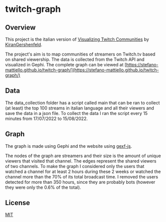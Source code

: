 # twitch-graph

## Overview

This project is the italian version of [Visualizing Twitch Communities](https://github.com/KiranGershenfeld/VisualizingTwitchCommunities) by [KiranGershenfeld](https://github.com/KiranGershenfeld).

The project's aim is to map communities of streamers on Twitch.tv based on shared viewership. The data is collected from the Twitch API and visualized in Gephi. The complete graph can be viewed at [https://stefano-mattiello.github.io/twitch-graph/](https://stefano-mattiello.github.io/twitch-graph/)

## Data

The data_collection folder has a script called main that can be ran to collect (at least) the top 100 streams in italian language and all their viewers and save the data in a json file. To collect the data I ran the script every 15 minutes from 17/07/2022 to 15/08/2022. 

## Graph

The graph is made using Gephi and the website using [gexf-js](https://github.com/raphv/gexf-js).

The nodes of the graph are streamers and their size is the amount of unique viewers that visited that channel. The edges represent the shared viewers of two channels. To make the graph I considered only the users that watched a channel  for at least 2 hours during these 2 weeks or watched the channel more than the 70% of its total broadcast time. I removed the users detected for more than 350 hours, since they are probably bots (however they were only the 0.6% of the total).

## License
[MIT](https://choosealicense.com/licenses/mit/)

